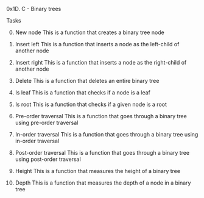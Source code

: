 0x1D. C - Binary trees

Tasks

0. New node
This is a function that creates a binary tree node

1. Insert left
This is a function that inserts a node as the left-child of another node

2. Insert right
This is a function that inserts a node as the right-child of another node

3. Delete
This is a function that deletes an entire binary tree

4. Is leaf
This is a function that checks if a node is a leaf

5. Is root
This is a function that checks if a given node is a root

6. Pre-order traversal
This is a function that goes through a binary tree using pre-order traversal

7. In-order traversal
This is a function that goes through a binary tree using in-order traversal

8. Post-order traversal
This is a function that goes through a binary tree using post-order traversal

9. Height
This is a function that measures the height of a binary tree

10. Depth
This is a function that measures the depth of a node in a binary tree
